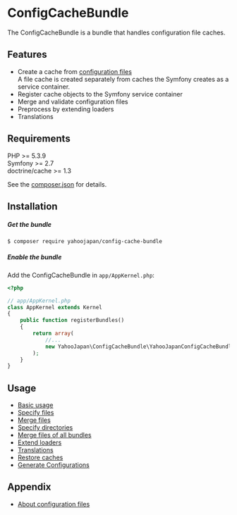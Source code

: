 ConfigCacheBundle
=================

The ConfigCacheBundle is a bundle that handles configuration file caches.

Features
--------

* Create a cache from [configuration files](about-config.md)  
A file cache is created separately from caches the Symfony creates as a service container.
* Register cache objects to the Symfony service container
* Merge and validate configuration files
* Preprocess by extending loaders
* Translations

Requirements
------------

PHP >= 5.3.9  
Symfony >= 2.7  
doctrine/cache >= 1.3

See the [composer.json](../../composer.json) for details.

Installation
------------

##### Get the bundle

```sh
$ composer require yahoojapan/config-cache-bundle
```

##### Enable the bundle

Add the ConfigCacheBundle in `app/AppKernel.php`:

```php
<?php

// app/AppKernel.php
class AppKernel extends Kernel
{
    public function registerBundles()
    {
        return array(
            //...
            new YahooJapan\ConfigCacheBundle\YahooJapanConfigCacheBundle(),
        );
    }
}
```

Usage
-----

* [Basic usage](basic-usage.md)
* [Specify files](specify-files.md)
* [Merge files](merge-files.md)
* [Specify directories](specify-directories.md)
* [Merge files of all bundles](merge-files-of-all-bundles.md)
* [Extend loaders](extend-loaders.md)
* [Translations](translations.md)
* [Restore caches](restore-caches.md)
* [Generate Configurations](generate-configurations.md)

Appendix
--------

* [About configuration files](about-config.md)

